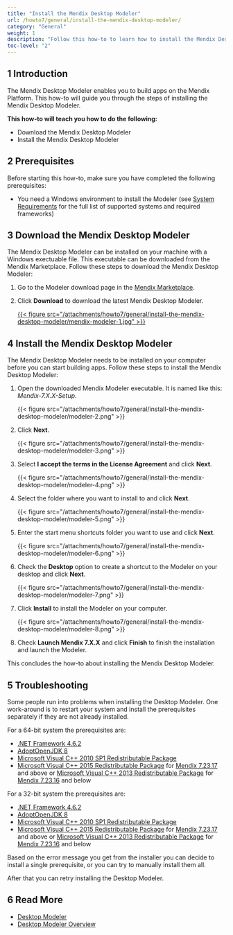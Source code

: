 ```yaml
---
title: "Install the Mendix Desktop Modeler"
url: /howto7/general/install-the-mendix-desktop-modeler/
category: "General"
weight: 1
description: "Follow this how-to to learn how to install the Mendix Desktop Modeler."
toc-level: "2"
---
```


## 1 Introduction

The Mendix Desktop Modeler enables you to build apps on the Mendix Platform. This how-to will guide you through the steps of installing the Mendix Desktop Modeler.

**This how-to will teach you how to do the following:**

* Download the Mendix Desktop Modeler
* Install the Mendix Desktop Modeler

## 2 Prerequisites

Before starting this how-to, make sure you have completed the following prerequisites:

* You need a Windows environment to install the Modeler (see [System Requirements](/refguide7/system-requirements/) for the full list of supported systems and required frameworks)

## 3 Download the Mendix Desktop Modeler

The Mendix Desktop Modeler can be installed on your machine with a Windows exectuable file. This executable can be downloaded from the Mendix Marketplace. Follow these steps to download the Mendix Desktop Modeler:

1. Go to the Modeler download page in the [Mendix Marketplace](https://marketplace.mendix.com/link/studiopro/).
2. Click **Download** to download the latest Mendix Desktop Modeler.

   [{{< figure src="/attachments/howto7/general/install-the-mendix-desktop-modeler/mendix-modeler-1.jpg" >}}](https://marketplace.mendix.com/link/studiopro/)

## 4 Install the Mendix Desktop Modeler

The Mendix Desktop Modeler needs to be installed on your computer before you can start building apps. Follow these steps to install the Mendix Desktop Modeler:

1. Open the downloaded Mendix Modeler executable. It is named like this: *Mendix-7.X.X-Setup*.

    {{< figure src="/attachments/howto7/general/install-the-mendix-desktop-modeler/modeler-2.png" >}}

2. Click **Next**.

    {{< figure src="/attachments/howto7/general/install-the-mendix-desktop-modeler/modeler-3.png" >}}

3. Select **I accept the terms in the License Agreement** and click **Next**.

    {{< figure src="/attachments/howto7/general/install-the-mendix-desktop-modeler/modeler-4.png" >}}

4. Select the folder where you want to install to and click **Next**.

    {{< figure src="/attachments/howto7/general/install-the-mendix-desktop-modeler/modeler-5.png" >}}

5. Enter the start menu shortcuts folder you want to use and click **Next**.

    {{< figure src="/attachments/howto7/general/install-the-mendix-desktop-modeler/modeler-6.png" >}}

6. Check the **Desktop** option to create a shortcut to the Modeler on your desktop and click **Next**.

    {{< figure src="/attachments/howto7/general/install-the-mendix-desktop-modeler/modeler-7.png" >}}

7. Click **Install** to install the Modeler on your computer.

    {{< figure src="/attachments/howto7/general/install-the-mendix-desktop-modeler/modeler-8.png" >}}

8. Check **Launch Mendix 7.X.X** and click **Finish** to finish the installation and launch the Modeler.

This concludes the how-to about installing the Mendix Desktop Modeler.

## 5 Troubleshooting

Some people run into problems when installing the Desktop Modeler. One work-around is to restart your system and install the prerequisites separately if they are not already installed. 

For a 64-bit system the prerequisites are:

* [.NET Framework 4.6.2](http://download.microsoft.com/download/F/9/4/F942F07D-F26F-4F30-B4E3-EBD54FABA377/NDP462-KB3151800-x86-x64-AllOS-ENU.exe)
* [AdoptOpenJDK 8](https://cdn.mendix.com/installer/AdoptOpenJDK/8/OpenJDK8U-jdk_x64_windows_hotspot_8u202b08.msi)
* [Microsoft Visual C++ 2010 SP1 Redistributable Package](https://download.microsoft.com/download/1/6/5/165255E7-1014-4D0A-B094-B6A430A6BFFC/vcredist_x64.exe)
* [Microsoft Visual C++ 2015 Redistributable Package](https://download.microsoft.com/download/6/A/A/6AA4EDFF-645B-48C5-81CC-ED5963AEAD48/vc_redist.x64.exe) for [Mendix 7.23.17](/releasenotes/studio-pro/7.23/#72317) and above or [Microsoft Visual C++ 2013 Redistributable Package](http://download.microsoft.com/download/2/E/6/2E61CFA4-993B-4DD4-91DA-3737CD5CD6E3/vcredist_x64.exe) for [Mendix 7.23.16](/releasenotes/studio-pro/7.23/#72316) and below

For a 32-bit system the prerequisites are:

* [.NET Framework 4.6.2](http://download.microsoft.com/download/F/9/4/F942F07D-F26F-4F30-B4E3-EBD54FABA377/NDP462-KB3151800-x86-x64-AllOS-ENU.exe)
* [AdoptOpenJDK 8](https://cdn.mendix.com/installer/AdoptOpenJDK/8/OpenJDK8U-jdk_x86-32_windows_hotspot_8u202b08.msi)
* [Microsoft Visual C++ 2010 SP1 Redistributable Package](http://download.microsoft.com/download/C/6/D/C6D0FD4E-9E53-4897-9B91-836EBA2AACD3/vcredist_x86.exe)
* [Microsoft Visual C++ 2015 Redistributable Package](https://download.microsoft.com/download/6/A/A/6AA4EDFF-645B-48C5-81CC-ED5963AEAD48/vc_redist.x86.exe) for [Mendix 7.23.17](/releasenotes/studio-pro/7.23/#72317) and above or [Microsoft Visual C++ 2013 Redistributable Package](http://download.microsoft.com/download/2/E/6/2E61CFA4-993B-4DD4-91DA-3737CD5CD6E3/vcredist_x86.exe) for [Mendix 7.23.16](/releasenotes/studio-pro/7.23/#72316) and below

Based on the error message you get from the installer you can decide to install a single prerequisite, or you can try to manually install them all.

After that you can retry installing the Desktop Modeler.

## 6 Read More

* [Desktop Modeler](/refguide7/desktop-modeler/)
* [Desktop Modeler Overview](/refguide7/desktop-modeler-overview/)
